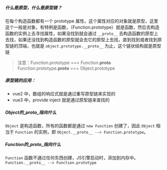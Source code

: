 ##### 什么是原型，什么是原型链？
在每个构造函数都有一个 prototype 属性，这个属性对应的对象就是原型，这里这个一般是对象，有特例是函数，（Function.prototype）就是函数，然后去构造函数的实例上去寻找属性，如果没找到就会通过 `__proto__` 去构造函数的原型上去找，如果还没找到构造函数的原型就会去它的原型上去找，直到找到或者找到原型链的顶端，也就是 `object.prototype.__proto__` 为止，这个链状结构就是原型链

> 注意：Function.prototype === Function.__proto__    Function.prototype.__proto__ === Object.prototype

##### 原型链的应用：
- vue2 中，数组的响应式就是通过重写原型链来实现的
- vue3 中，provide inject 就是通过原型链来查找的

##### Object的_proto_指向什么

`Object` 是构造函数，所有的函数都是通过 `new Function` 创建了，因此 `Object` 相当于 `Function` 的实例，即 `Object.__proto__ --> Function.prototype`。

##### Function的_proto_指向什么

`Function` 函数不通过任何东西创建，JS引擎启动时，添加到内存中。 `Function.__proto__ --> Function.prototype`